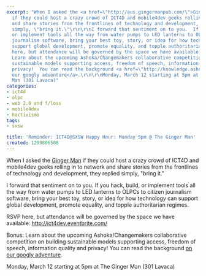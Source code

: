 ```yaml
---
excerpt: "When I asked the <a href=\"http://aus.gingermanpub.com/\">Ginger Man</a>
  if they could host a crazy crowd of ICT4D and mobile4dev geeks rolling in to network
  and share stories from the frontlines of technology and development, they replied
  simply, \"bring it.\"\r\n\r\nI forward that sentiment on to you.  If you hack, build,
  or implement tools all the way from water pumps to LED lanterns to OLPCs to citizen
  journalism software, bring your best toy, story, or idea for how technology can
  support global development, promote equality, and topple authoritarian regimes.\r\n\r\nRSVP
  here, but attendance will be governed by the space we have available: http://ict4dev.eventbrite.com/\r\n\r\nBonus:
  Learn about the upcoming Ashoka/Changemakers collaborative competition on building
  sustainable models supporting access, freedom of speech, information quality and
  privacy!  You can read the background <a href=\"http://knowledge.ashoka.org/node/4983\">on
  our googly adventure</a>.\r\n\r\nMonday, March 12 starting at 5pm at The Ginger
  Man (301 Lavaca)"
categories:
- ict4d
- olpc
- web 2.0 and f/loss
- mobile4dev
- hactivismo
tags:
- sxsw

title: 'Reminder: ICT4D@SXSW Happy Hour: Monday 5pm @ The Ginger Man'
created: 1299806508
---
```

When I asked the <a href="http://aus.gingermanpub.com/">Ginger Man</a> if they could host a crazy crowd of ICT4D and mobile4dev geeks rolling in to network and share stories from the frontlines of technology and development, they replied simply, "bring it."

I forward that sentiment on to you.  If you hack, build, or implement tools all the way from water pumps to LED lanterns to OLPCs to citizen journalism software, bring your best toy, story, or idea for how technology can support global development, promote equality, and topple authoritarian regimes.

RSVP here, but attendance will be governed by the space we have available: http://ict4dev.eventbrite.com/

Bonus: Learn about the upcoming Ashoka/Changemakers collaborative competition on building sustainable models supporting access, freedom of speech, information quality and privacy!  You can read the background <a href="http://knowledge.ashoka.org/node/4983">on our googly adventure</a>.

Monday, March 12 starting at 5pm at The Ginger Man (301 Lavaca)
